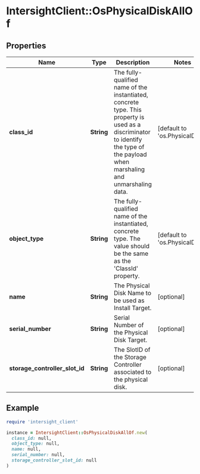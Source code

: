 # IntersightClient::OsPhysicalDiskAllOf

## Properties

| Name | Type | Description | Notes |
| ---- | ---- | ----------- | ----- |
| **class_id** | **String** | The fully-qualified name of the instantiated, concrete type. This property is used as a discriminator to identify the type of the payload when marshaling and unmarshaling data. | [default to &#39;os.PhysicalDisk&#39;] |
| **object_type** | **String** | The fully-qualified name of the instantiated, concrete type. The value should be the same as the &#39;ClassId&#39; property. | [default to &#39;os.PhysicalDisk&#39;] |
| **name** | **String** | The Physical Disk Name to be used as Install Target. | [optional] |
| **serial_number** | **String** | Serial Number of the Physical Disk Target. | [optional] |
| **storage_controller_slot_id** | **String** | The SlotID of the Storage Controller associated to the physical disk. | [optional] |

## Example

```ruby
require 'intersight_client'

instance = IntersightClient::OsPhysicalDiskAllOf.new(
  class_id: null,
  object_type: null,
  name: null,
  serial_number: null,
  storage_controller_slot_id: null
)
```

